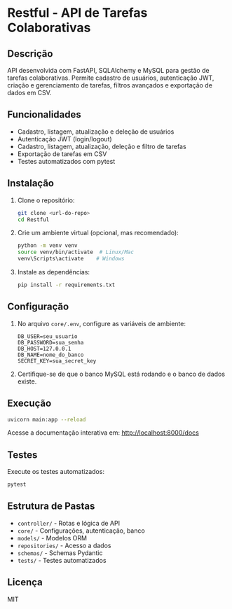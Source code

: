 # Restful - API de Tarefas Colaborativas

## Descrição
API desenvolvida com FastAPI, SQLAlchemy e MySQL para gestão de tarefas colaborativas. Permite cadastro de usuários, autenticação JWT, criação e gerenciamento de tarefas, filtros avançados e exportação de dados em CSV.

## Funcionalidades
- Cadastro, listagem, atualização e deleção de usuários
- Autenticação JWT (login/logout)
- Cadastro, listagem, atualização, deleção e filtro de tarefas
- Exportação de tarefas em CSV
- Testes automatizados com pytest

## Instalação
1. Clone o repositório:
   ```bash
   git clone <url-do-repo>
   cd Restful
   ```
2. Crie um ambiente virtual (opcional, mas recomendado):
   ```bash
   python -m venv venv
   source venv/bin/activate  # Linux/Mac
   venv\Scripts\activate    # Windows
   ```
3. Instale as dependências:
   ```bash
   pip install -r requirements.txt
   ```

## Configuração
1. No arquivo `core/.env`, configure as variáveis de ambiente:
   ```env
   DB_USER=seu_usuario
   DB_PASSWORD=sua_senha
   DB_HOST=127.0.0.1
   DB_NAME=nome_do_banco
   SECRET_KEY=sua_secret_key
   ```
2. Certifique-se de que o banco MySQL está rodando e o banco de dados existe.

## Execução
```bash
uvicorn main:app --reload
```
Acesse a documentação interativa em: [http://localhost:8000/docs](http://localhost:8000/docs)

## Testes
Execute os testes automatizados:
```bash
pytest
```

## Estrutura de Pastas
- `controller/` - Rotas e lógica de API
- `core/` - Configurações, autenticação, banco
- `models/` - Modelos ORM
- `repositories/` - Acesso a dados
- `schemas/` - Schemas Pydantic
- `tests/` - Testes automatizados

## Licença
MIT

